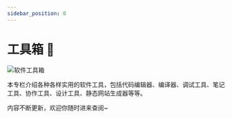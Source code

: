 ```yaml
---
sidebar_position: 0
---
```


# 工具箱 🔧

![软件工具箱](https://static.getiot.tech/cover-software-tools-tutorial.webp#center)

本专栏介绍各种各样实用的软件工具，包括代码编辑器、编译器、调试工具、笔记工具、协作工具、设计工具、静态网站生成器等等。

内容不断更新，欢迎你随时进来查阅~

